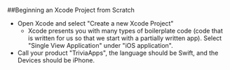 ##Beginning an Xcode Project from Scratch
- Open Xcode and select "Create a new Xcode Project"
  - Xcode presents you with many types of boilerplate code (code that is written for us so that we start with a partially written app). Select "Single View Application" under "iOS application".
- Call your product "TriviaApps", the language should be Swift, and the Devices should be iPhone.

